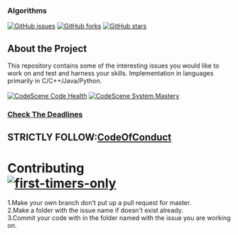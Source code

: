 ### Algorithms
<a href="https://github.com/PHAGUN-JAIN/Algorithms/issues"><img alt="GitHub issues" src="https://img.shields.io/github/issues/PHAGUN-JAIN/Algorithms?style=for-the-badge"></a>
<a href="https://github.com/PHAGUN-JAIN/Algorithms/network"><img alt="GitHub forks" src="https://img.shields.io/github/forks/PHAGUN-JAIN/Algorithms?style=for-the-badge"></a>
<a href="https://github.com/PHAGUN-JAIN/Algorithms/stargazers"><img alt="GitHub stars" src="https://img.shields.io/github/stars/PHAGUN-JAIN/Algorithms?style=for-the-badge"></a>

## About the Project <br>
This repository contains some of the interesting issues you would like to work on and test and harness your skills.
Implementation in languages primarily in C/C++/Java/Python.<br><br>
[![CodeScene Code Health](https://codescene.io/projects/9999/status-badges/code-health)](https://codescene.io/projects/9999)
[![CodeScene System Mastery](https://codescene.io/projects/9999/status-badges/system-mastery)](https://codescene.io/projects/9999)

### <a href="https://app.gitkraken.com/glo/board/X46Eig2DKwARHlRA">Check The Deadlines</a>
## STRICTLY FOLLOW:[CodeOfConduct](CODE_OF_CONDUCT.md)
# Contributing <br>[![first-timers-only](https://img.shields.io/badge/first--timers--only-friendly-blue.svg?style=flat-square)](https://www.firsttimersonly.com/)
1.Make your own branch don't put up a pull request for master.<br>
2.Make a folder with the issue name if doesn't exist already.<br>
3.Commit your code with in the folder named with the issue you are working on.


